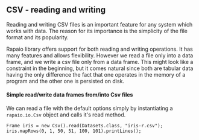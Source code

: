 ## CSV - reading and writing

Reading and writing CSV files is an important feature for any
system which works with data. The reason for its importance is the
simplicity of the file format and its popularity.

Rapaio library offers support for both reading and writing operations.
It has many features and allows flexibility. However we read a file
only into a data frame, and we write a csv file only from a data frame.
This might look like a constraint in the beginning, but it comes natural
since both are tabular data having the only difference the fact that
one operates in the memory of a program and the other one is persisted
on disk.

#### Simple read/write data frames from/into Csv files

We can read a file with the default options simply by instantiating
a `rapaio.io.Csv` object and calls it's read method.

    Frame iris = new Csv().read(Datasets.class, "iris-r.csv");
    iris.mapRows(0, 1, 50, 51, 100, 101).printLines();
